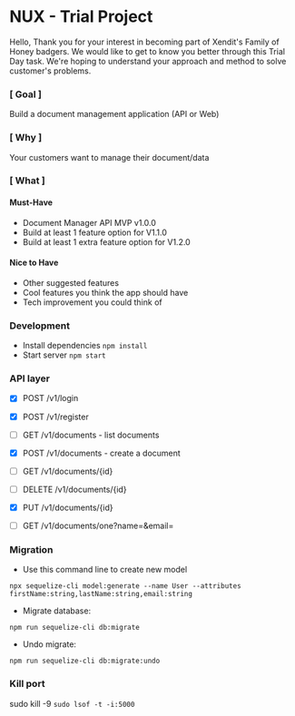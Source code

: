 # NUX - Trial Project

Hello, 
Thank you for your interest in becoming part of Xendit's Family of Honey badgers. We would like to get to know you better through this Trial Day task. We're hoping to understand your approach and method to solve customer's problems. 

### [ Goal ]
Build a document management application (API or Web)

### [ Why ]
Your customers want to manage their document/data

### [ What ]
#### Must-Have
- Document Manager API MVP v1.0.0
- Build at least 1 feature option for V1.1.0
- Build at least 1 extra feature option for V1.2.0

#### Nice to Have
- Other suggested features
- Cool features you think the app should have
- Tech improvement you could think of


### Development
- Install dependencies `npm install`
- Start server `npm start`

### API layer
- [x] POST /v1/login
- [x] POST /v1/register
- [ ] GET /v1/documents - list documents
- [x] POST /v1/documents - create a document
- [ ] GET /v1/documents/{id}
- [ ] DELETE /v1/documents/{id}
- [x] PUT /v1/documents/{id}
- [ ] GET /v1/documents/one?name=&email=


### Migration
- Use this command line to create new model

`npx sequelize-cli model:generate --name User --attributes firstName:string,lastName:string,email:string`

- Migrate database:

`npm run sequelize-cli db:migrate`

- Undo migrate:

`npm run sequelize-cli db:migrate:undo`

### Kill port
sudo kill -9 `sudo lsof -t -i:5000`
